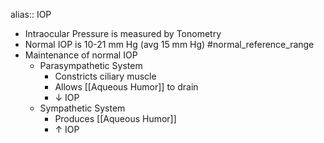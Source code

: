 alias:: IOP

- Intraocular Pressure is measured by Tonometry
- Normal IOP is 10-21 mm Hg (avg 15 mm Hg) #normal_reference_range
- Maintenance of normal IOP
	- Parasympathetic System
		- Constricts ciliary muscle
		- Allows [[Aqueous Humor]] to drain
		- ↓ IOP
	- Sympathetic System
		- Produces [[Aqueous Humor]]
		- ↑ IOP